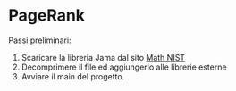 # PageRank

Passi preliminari:

1. Scaricare la libreria Jama dal sito <a href="http://math.nist.gov/javanumerics/jama/#Package">Math NIST</a>
2. Decomprimere il file ed aggiungerlo alle librerie esterne    
3. Avviare il main del progetto.
